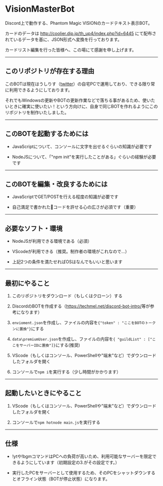 # VisionMasterBot

Discord上で動作する、Phantom Magic VISIONのカードテキスト表示BOT。

カードのデータは <http://coolier.dip.jp/th_up4/index.php?id=6445> にて配布されているデータを基に、JSON形式へ変換を行っております。

カードリスト編集を行った皆様へ、この場にて感謝を申し上げます。

---

## このリポジトリが存在する理由

このBOTは現在はうしりす（[twitter](https://twitter.com/ushirisu)）の自宅PCで運用しており、できる限り常に利用できるようにしております。

それでもWindowsの更新やBOTの更新作業などで落ちる事があるため、使いたいときに確実に使いたい！という方向けに、自身で同じBOTを作れるようにこのリポジトリを制作いたしました。

---

## このBOTを起動するためには

- JavaScriptについて、コンソールに文字を出せるぐらいの知識が必要です

- NodeJSについて、「"npm init"を実行したことがある」ぐらいの経験が必要です

---

## このBOTを編集・改良するためには

- JavaScriptでGET/POSTを行える程度の知識が必要です

- 自己満足で書かれた💩コードを許せる心の広さが必須です（重要）

---

## 必要なソフト・環境

- NodeJSが利用できる環境である（必須）

- VScodeが利用できる（推奨。制作者の環境がこれなので...）

- 上記2つの条件を満たせればOSはなんでもいいと思います

---

## 最初にやること

1. このリポジトリをダウンロード（もしくはクローン）する

1. DiscordのBOTを作成する（<https://techmel.net/discord-bot-intro/>等が参考になります）

1. `envioment.json`を作成し、ファイルの内容を`{"token" : "ここをBOTのトークンに置換"}`にする

1. `data\premiumUser.json`を作成し、ファイルの内容を`{ "guildList" : ["ここをサーバーIDに置換"]}`にする(推奨)

1. VScode（もしくはコンソール、PowerShellや"端末"など）でダウンロードしたフォルダを開く

1. コンソールで`npm i`を実行する（少し時間がかかります）

---

## 起動したいときにやること

1. VScode（もしくはコンソール、PowerShellや"端末"など）でダウンロードしたフォルダを開く

1. コンソールで`npm hotnode main.js`を実行する

---

## 仕様

- !ytや!bgmコマンドはPCへの負荷が高いため、利用可能なサーバーを限定できるようにしています（初期設定の3.がその設定です。）

- 実行したPCをサーバーとして使用するため、そのPCをシャットダウンするとオフライン状態（BOTが停止状態）になります。